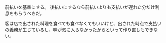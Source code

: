 前払いを基準にする。
後払いにするなら前払いよりも支払いが遅れた分だけ利息をもらうべきだ。

客は店で出された料理を食べても食べなくてもいいけど、出された時点で支払いの義務が生じているし、味が気に入らなかったからといって作り直しもできない。
